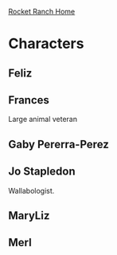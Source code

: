 [Rocket Ranch Home](..)

# Characters

## Feliz

## Frances

Large animal veteran

## Gaby Pererra-Perez

## Jo Stapledon

Wallabologist.

## MaryLiz

## Merl
